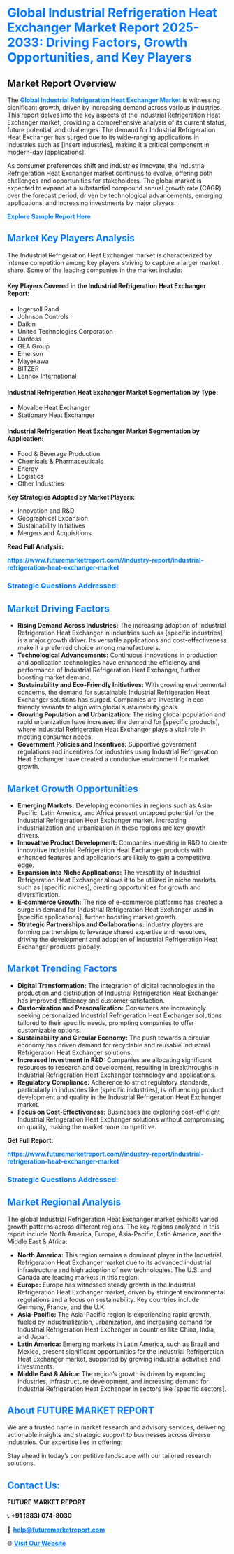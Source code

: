 <h1 style="color: #007BFF;">Global Industrial Refrigeration Heat Exchanger Market Report 2025-2033: Driving Factors, Growth Opportunities, and Key Players</h1>

<section id="overview">
<h2>Market Report Overview</h2>
<p>The <a href="https://www.futuremarketreport.com//industry-report/industrial-refrigeration-heat-exchanger-market" style="color: #007BFF; text-decoration: none;"><strong>Global Industrial Refrigeration Heat Exchanger Market</strong></a> is witnessing significant growth, driven by increasing demand across various industries. This report delves into the key aspects of the Industrial Refrigeration Heat Exchanger market, providing a comprehensive analysis of its current status, future potential, and challenges. The demand for Industrial Refrigeration Heat Exchanger has surged due to its wide-ranging applications in industries such as [insert industries], making it a critical component in modern-day [applications].</p>
<p>As consumer preferences shift and industries innovate, the Industrial Refrigeration Heat Exchanger market continues to evolve, offering both challenges and opportunities for stakeholders. The global market is expected to expand at a substantial compound annual growth rate (CAGR) over the forecast period, driven by technological advancements, emerging applications, and increasing investments by major players.</p>
</section>

<section id="overview">
<p><a href="https://www.futuremarketreport.com//request-sample/reportId=56455" style="color: #007BFF; text-decoration: none;"><strong>Explore Sample Report Here</strong></a></p>
</section>

<section id="key-players">
<h2 style="color: #007BFF;">Market Key Players Analysis</h2>
<p>The Industrial Refrigeration Heat Exchanger market is characterized by intense competition among key players striving to capture a larger market share. Some of the leading companies in the market include:</p>
<h4>Key Players Covered in the Industrial Refrigeration Heat Exchanger Report:</h4>
<ul><li>Ingersoll Rand</li><li>Johnson Controls</li><li>Daikin</li><li>United Technologies Corporation</li><li>Danfoss</li><li>GEA Group</li><li>Emerson</li><li>Mayekawa</li><li>BITZER</li><li>Lennox International</li></ul>
<h4>Industrial Refrigeration Heat Exchanger Market Segmentation by Type:</h4>
<ul><li>Movalbe Heat Exchanger</li><li>Stationary Heat Exchanger</li></ul>

<h4>Industrial Refrigeration Heat Exchanger Market Segmentation by Application:</h4>
<ul><li>Food &amp; Beverage Production</li><li>Chemicals &amp; Pharmaceuticals</li><li>Energy</li><li>Logistics</li><li>Other Industries</li></ul>
<p><strong>Key Strategies Adopted by Market Players:</strong></p>
<ul>
<li>Innovation and R&D</li>
<li>Geographical Expansion</li>
<li>Sustainability Initiatives</li>
<li>Mergers and Acquisitions</li>
</ul>
</section>

<section>
<p><strong>Read Full Analysis: </strong></p><a href="https://www.futuremarketreport.com//industry-report/industrial-refrigeration-heat-exchanger-market" style="color: #007BFF; text-decoration: none;"><strong>https://www.futuremarketreport.com//industry-report/industrial-refrigeration-heat-exchanger-market</strong></a>
<h3 style="color: #007BFF;">Strategic Questions Addressed:</h3>
</section>

<section id="driving-factors">
<h2 style="color: #007BFF;">Market Driving Factors</h2>
<ul>
<li><strong>Rising Demand Across Industries:</strong> The increasing adoption of Industrial Refrigeration Heat Exchanger in industries such as [specific industries] is a major growth driver. Its versatile applications and cost-effectiveness make it a preferred choice among manufacturers.</li>
<li><strong>Technological Advancements:</strong> Continuous innovations in production and application technologies have enhanced the efficiency and performance of Industrial Refrigeration Heat Exchanger, further boosting market demand.</li>
<li><strong>Sustainability and Eco-Friendly Initiatives:</strong> With growing environmental concerns, the demand for sustainable Industrial Refrigeration Heat Exchanger solutions has surged. Companies are investing in eco-friendly variants to align with global sustainability goals.</li>
<li><strong>Growing Population and Urbanization:</strong> The rising global population and rapid urbanization have increased the demand for [specific products], where Industrial Refrigeration Heat Exchanger plays a vital role in meeting consumer needs.</li>
<li><strong>Government Policies and Incentives:</strong> Supportive government regulations and incentives for industries using Industrial Refrigeration Heat Exchanger have created a conducive environment for market growth.</li>
</ul>
</section>

<section id="growth-opportunities">
<h2 style="color: #007BFF;">Market Growth Opportunities</h2>
<ul>
<li><strong>Emerging Markets:</strong> Developing economies in regions such as Asia-Pacific, Latin America, and Africa present untapped potential for the Industrial Refrigeration Heat Exchanger market. Increasing industrialization and urbanization in these regions are key growth drivers.</li>
<li><strong>Innovative Product Development:</strong> Companies investing in R&D to create innovative Industrial Refrigeration Heat Exchanger products with enhanced features and applications are likely to gain a competitive edge.</li>
<li><strong>Expansion into Niche Applications:</strong> The versatility of Industrial Refrigeration Heat Exchanger allows it to be utilized in niche markets such as [specific niches], creating opportunities for growth and diversification.</li>
<li><strong>E-commerce Growth:</strong> The rise of e-commerce platforms has created a surge in demand for Industrial Refrigeration Heat Exchanger used in [specific applications], further boosting market growth.</li>
<li><strong>Strategic Partnerships and Collaborations:</strong> Industry players are forming partnerships to leverage shared expertise and resources, driving the development and adoption of Industrial Refrigeration Heat Exchanger products globally.</li>
</ul>
</section>

<section id="trending-factors">
<h2 style="color: #007BFF;">Market Trending Factors</h2>
<ul>
<li><strong>Digital Transformation:</strong> The integration of digital technologies in the production and distribution of Industrial Refrigeration Heat Exchanger has improved efficiency and customer satisfaction.</li>
<li><strong>Customization and Personalization:</strong> Consumers are increasingly seeking personalized Industrial Refrigeration Heat Exchanger solutions tailored to their specific needs, prompting companies to offer customizable options.</li>
<li><strong>Sustainability and Circular Economy:</strong> The push towards a circular economy has driven demand for recyclable and reusable Industrial Refrigeration Heat Exchanger solutions.</li>
<li><strong>Increased Investment in R&D:</strong> Companies are allocating significant resources to research and development, resulting in breakthroughs in Industrial Refrigeration Heat Exchanger technology and applications.</li>
<li><strong>Regulatory Compliance:</strong> Adherence to strict regulatory standards, particularly in industries like [specific industries], is influencing product development and quality in the Industrial Refrigeration Heat Exchanger market.</li>
<li><strong>Focus on Cost-Effectiveness:</strong> Businesses are exploring cost-efficient Industrial Refrigeration Heat Exchanger solutions without compromising on quality, making the market more competitive.</li>
</ul>
</section>

<section>
<p><strong>Get Full Report: </strong></p><a href="https://www.futuremarketreport.com//industry-report/industrial-refrigeration-heat-exchanger-market" style="color: #007BFF; text-decoration: none;"><strong>https://www.futuremarketreport.com//industry-report/industrial-refrigeration-heat-exchanger-market</strong></a>
<h3 style="color: #007BFF;">Strategic Questions Addressed:</h3>
</section>


<section id="regional-analysis">
<h2 style="color: #007BFF;">Market Regional Analysis</h2>
<p>The global Industrial Refrigeration Heat Exchanger market exhibits varied growth patterns across different regions. The key regions analyzed in this report include North America, Europe, Asia-Pacific, Latin America, and the Middle East & Africa:</p>
<ul>
<li><strong>North America:</strong> This region remains a dominant player in the Industrial Refrigeration Heat Exchanger market due to its advanced industrial infrastructure and high adoption of new technologies. The U.S. and Canada are leading markets in this region.</li>
<li><strong>Europe:</strong> Europe has witnessed steady growth in the Industrial Refrigeration Heat Exchanger market, driven by stringent environmental regulations and a focus on sustainability. Key countries include Germany, France, and the U.K.</li>
<li><strong>Asia-Pacific:</strong> The Asia-Pacific region is experiencing rapid growth, fueled by industrialization, urbanization, and increasing demand for Industrial Refrigeration Heat Exchanger in countries like China, India, and Japan.</li>
<li><strong>Latin America:</strong> Emerging markets in Latin America, such as Brazil and Mexico, present significant opportunities for the Industrial Refrigeration Heat Exchanger market, supported by growing industrial activities and investments.</li>
<li><strong>Middle East & Africa:</strong> The region’s growth is driven by expanding industries, infrastructure development, and increasing demand for Industrial Refrigeration Heat Exchanger in sectors like [specific sectors].</li>
</ul>
</section>

<footer>
<h2 style="color: #007BFF;">About FUTURE MARKET REPORT</h2>
<p>We are a trusted name in market research and advisory services, delivering actionable insights and strategic support to businesses across diverse industries. Our expertise lies in offering:</p>

<p>Stay ahead in today’s competitive landscape with our tailored research solutions.</p>

<h2 style="color: #007BFF;">Contact Us:</h2>
<p><strong>FUTURE MARKET REPORT</strong></p>
<p>📞 <strong>+91 (883) 074-8030</strong></p>
<p>📧 <strong><a href="mailto:help@futuremarketreport.com" style="color: #007BFF;">help@futuremarketreport.com</a></strong></p>
<p>🌐 <strong><a href="https://www.futuremarketreport.com/" style="color: #007BFF;">Visit Our Website</a></strong></p>
</footer>